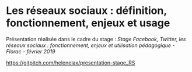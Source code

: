 # Les réseaux sociaux : définition, fonctionnement, enjeux et usage
Présentation réalisée dans le cadre du stage : *Stage Facebook, Twitter, les réseaux sociaux : fonctionnement, enjeux et utilisation pédagogique - Florac - février 2019*

https://gitpitch.com/helenelax/presentation-stage_RS
